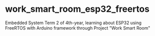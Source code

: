 # work_smart_room_esp32_freertos
Embedded System Term 2 of 4th-year, learning about ESP32 using FreeRTOS with Arduino framework through Project "Work Smart Room" 
